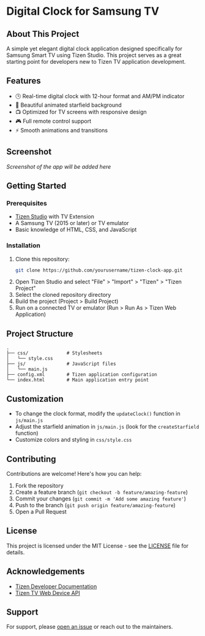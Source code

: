 # Digital Clock for Samsung TV

## About This Project

A simple yet elegant digital clock application designed specifically for Samsung Smart TV using Tizen Studio. This project serves as a great starting point for developers new to Tizen TV application development.

## Features

- 🕒 Real-time digital clock with 12-hour format and AM/PM indicator
- 🌌 Beautiful animated starfield background
- 📺 Optimized for TV screens with responsive design
- 🎮 Full remote control support
- ⚡ Smooth animations and transitions

## Screenshot

*Screenshot of the app will be added here*

## Getting Started

### Prerequisites

- [Tizen Studio](https://developer.samsung.com/tv/develop/getting-started/installing-tv-sdk) with TV Extension
- A Samsung TV (2015 or later) or TV emulator
- Basic knowledge of HTML, CSS, and JavaScript

### Installation

1. Clone this repository:
   ```bash
   git clone https://github.com/yourusername/tizen-clock-app.git
   ```
2. Open Tizen Studio and select "File" > "Import" > "Tizen" > "Tizen Project"
3. Select the cloned repository directory
4. Build the project (Project > Build Project)
5. Run on a connected TV or emulator (Run > Run As > Tizen Web Application)

## Project Structure

```
.
├── css/              # Stylesheets
│   └── style.css
├── js/               # JavaScript files
│   └── main.js
├── config.xml        # Tizen application configuration
└── index.html        # Main application entry point
```

## Customization

- To change the clock format, modify the `updateClock()` function in `js/main.js`
- Adjust the starfield animation in `js/main.js` (look for the `createStarfield` function)
- Customize colors and styling in `css/style.css`

## Contributing

Contributions are welcome! Here's how you can help:

1. Fork the repository
2. Create a feature branch (`git checkout -b feature/amazing-feature`)
3. Commit your changes (`git commit -m 'Add some amazing feature'`)
4. Push to the branch (`git push origin feature/amazing-feature`)
5. Open a Pull Request

## License

This project is licensed under the MIT License - see the [LICENSE](LICENSE) file for details.

## Acknowledgements

- [Tizen Developer Documentation](https://developer.samsung.com/tv/develop/)
- [Tizen TV Web Device API](https://developer.samsung.com/tv/develop/api-references/tv-web-device-api-references/)

## Support

For support, please [open an issue](https://github.com/yourusername/tizen-clock-app/issues) or reach out to the maintainers.
